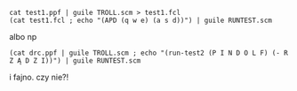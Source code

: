 ```
cat test1.ppf | guile TROLL.scm > test1.fcl
(cat test1.fcl ; echo "(APD (q w e) (a s d))") | guile RUNTEST.scm 
```
albo np

```
(cat drc.ppf | guile TROLL.scm ; echo "(run-test2 (P I N D O L F) (- R Z Ą D Z I))") | guile RUNTEST.scm 
```

i fajno. czy nie?!

